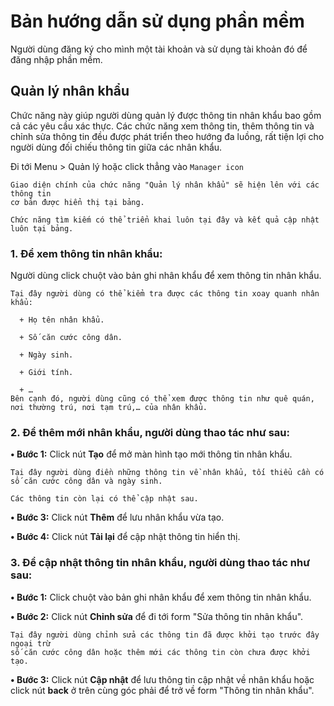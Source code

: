 # Bản hướng dẫn sử dụng phần mềm

Người dùng đăng ký cho mình một tài khoản và sử dụng tài khoản đó để đăng nhập phần mềm.

## Quản lý nhân khẩu

Chức năng này giúp người dùng quản lý được thông tin nhân khẩu bao gồm cả các yêu cầu xác thực.
Các chức năng xem thông tin, thêm thông tin và chỉnh sửa thông tin đều được phát triển theo hướng
đa luồng, rất tiện lợi cho người dùng đối chiếu thông tin giữa các nhân khẩu.

Đi tới Menu > Quản lý hoặc click thẳng vào `Manager icon`

```
Giao diện chính của chức năng "Quản lý nhân khẩu" sẽ hiện lên với các thông tin
cơ bản được hiển thị tại bảng.

Chức năng tìm kiếm có thể triển khai luôn tại đây và kết quả cập nhật luôn tại bảng.
```

### 1. Để xem thông tin nhân khẩu:

Người dùng click chuột vào bản ghi nhân khẩu để xem thông tin nhân khẩu.

```
Tại đây người dùng có thể kiểm tra được các thông tin xoay quanh nhân khẩu:

  + Họ tên nhân khẩu.

  + Số căn cước công dân.

  + Ngày sinh.

  + Giới tính.

  + …
Bên cạnh đó, người dùng cũng có thể xem được thông tin như quê quán, nơi thường trú, nơi tạm trú,… của nhân khẩu.
```

### 2. Để thêm mới nhân khẩu, người dùng thao tác như sau:

**• Bước 1:** Click nút **Tạo** để mở màn hình tạo mới thông tin nhân khẩu.

```
Tại đây người dùng điền những thông tin về nhân khẩu, tối thiểu cần có 
số căn cước công dân và ngày sinh.

Các thông tin còn lại có thể cập nhật sau.
```

**• Bước 3:** Click nút **Thêm** để lưu nhân khẩu vừa tạo.

**• Bước 4:** Click nút **Tải lại** để cập nhật thông tin hiển thị.

### 3. Để cập nhật thông tin nhân khẩu, người dùng thao tác như sau:

**• Bước 1:** Click chuột vào bản ghi nhân khẩu để xem thông tin nhân khẩu.

**• Bước 2:** Click nút **Chỉnh sửa** để đi tới form "Sửa thông tin nhân khẩu".

```
Tại đây người dùng chỉnh sửa các thông tin đã được khởi tạo trước đây ngoại trừ 
số căn cước công dân hoặc thêm mới các thông tin còn chưa được khởi tạo.
```

**• Bước 3:** Click nút **Cập nhật** để lưu thông tin cập nhật về nhân khẩu
hoặc click nút **back** ở trên cùng góc phải để trở về form "Thông tin nhân khẩu".